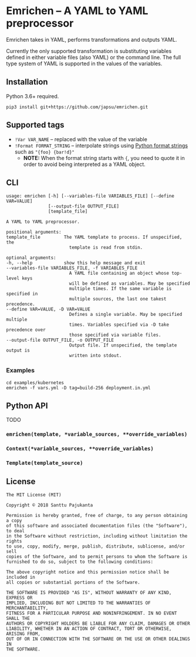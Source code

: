 # Emrichen – A YAML to YAML preprocessor

Emrichen takes in YAML, performs transformations and outputs YAML.

Currently the only supported transformation is substituting variables defined in either variable files (also YAML) or the command line. The full type system of YAML is supported in the values of the variables.

## Installation

Python 3.6+ required.

    pip3 install git+https://github.com/japsu/emrichen.git

## Supported tags

* `!Var VAR_NAME` – replaced with the value of the variable
* `!Format FORMAT_STRING` – interpolate strings using [Python format strings](https://docs.python.org/3/library/string.html#formatstrings) such as `"{foo} {bar!d}"`
    * **NOTE:** When the format string starts with `{`, you need to quote it in order to avoid being interpreted as a YAML object.

## CLI

    usage: emrichen [-h] [--variables-file VARIABLES_FILE] [--define VAR=VALUE]
                    [--output-file OUTPUT_FILE]
                    [template_file]

    A YAML to YAML preprocessor.

    positional arguments:
    template_file         The YAML template to process. If unspecified, the
                            template is read from stdin.

    optional arguments:
    -h, --help            show this help message and exit
    --variables-file VARIABLES_FILE, -f VARIABLES_FILE
                            A YAML file containing an object whose top-level keys
                            will be defined as variables. May be specified
                            multiple times. If the same variable is specified in
                            multiple sources, the last one takest precedence.
    --define VAR=VALUE, -D VAR=VALUE
                            Defines a single variable. May be specified multiple
                            times. Variables specified via -D take precedence over
                            those specified via variable files.
    --output-file OUTPUT_FILE, -o OUTPUT_FILE
                            Output file. If unspecified, the template output is
                            written into stdout.

### Examples

    cd examples/kubernetes
    emrichen -f vars.yml -D tag=build-256 deployment.in.yml

## Python API

TODO

### `emrichen(template, *variable_sources, **override_variables)`

### `Context(*variable_sources, **override_variables)`

### `Template(template_source)`

## License

    The MIT License (MIT)

    Copyright © 2018 Santtu Pajukanta

    Permission is hereby granted, free of charge, to any person obtaining a copy
    of this software and associated documentation files (the "Software"), to deal
    in the Software without restriction, including without limitation the rights
    to use, copy, modify, merge, publish, distribute, sublicense, and/or sell
    copies of the Software, and to permit persons to whom the Software is
    furnished to do so, subject to the following conditions:

    The above copyright notice and this permission notice shall be included in
    all copies or substantial portions of the Software.

    THE SOFTWARE IS PROVIDED "AS IS", WITHOUT WARRANTY OF ANY KIND, EXPRESS OR
    IMPLIED, INCLUDING BUT NOT LIMITED TO THE WARRANTIES OF MERCHANTABILITY,
    FITNESS FOR A PARTICULAR PURPOSE AND NONINFRINGEMENT. IN NO EVENT SHALL THE
    AUTHORS OR COPYRIGHT HOLDERS BE LIABLE FOR ANY CLAIM, DAMAGES OR OTHER
    LIABILITY, WHETHER IN AN ACTION OF CONTRACT, TORT OR OTHERWISE, ARISING FROM,
    OUT OF OR IN CONNECTION WITH THE SOFTWARE OR THE USE OR OTHER DEALINGS IN
    THE SOFTWARE.
